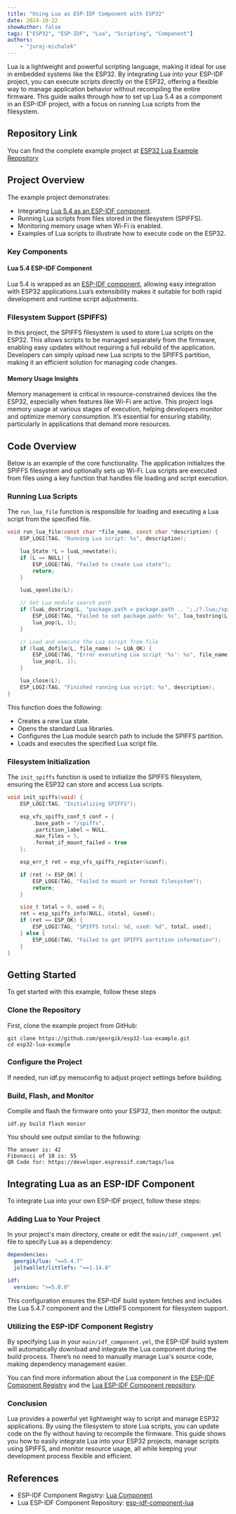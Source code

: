 ```yaml
---
title: "Using Lua as ESP-IDF Component with ESP32"
date: 2024-10-22
showAuthor: false
tags: ["ESP32", "ESP-IDF", "Lua", "Scripting", "Component"]
authors:
    - "juraj-michalek"
---
```


Lua is a lightweight and powerful scripting language, making it ideal for use in embedded systems like the ESP32. By integrating Lua into your ESP-IDF project, you can execute scripts directly on the ESP32, offering a flexible way to manage application behavior without recompiling the entire firmware. This guide walks through how to set up Lua 5.4 as a component in an ESP-IDF project, with a focus on running Lua scripts from the filesystem.

## Repository Link

You can find the complete example project at [ESP32 Lua Example Repository](https://github.com/georgik/esp32-lua-example)

## Project Overview

The example project demonstrates:

- Integrating [Lua 5.4 as an ESP-IDF component](https://components.espressif.com/components/georgik/lua/).
- Running Lua scripts from files stored in the filesystem (SPIFFS).
- Monitoring memory usage when Wi-Fi is enabled.
- Examples of Lua scripts to illustrate how to execute code on the ESP32.


### Key Components

#### Lua 5.4 ESP-IDF Component

Lua 5.4 is wrapped as an [ESP-IDF component](https://components.espressif.com/components/georgik/lua/), allowing easy integration with ESP32 applications.Lua’s extensibility makes it suitable for both rapid development and runtime script adjustments.

### Filesystem Support (SPIFFS)

In this project, the SPIFFS filesystem is used to store Lua scripts on the ESP32. This allows scripts to be managed separately from the firmware, enabling easy updates without requiring a full rebuild of the application. Developers can simply upload new Lua scripts to the SPIFFS partition, making it an efficient solution for managing code changes.

#### Memory Usage Insights

Memory management is critical in resource-constrained devices like the ESP32, especially when features like Wi-Fi are active. This project logs memory usage at various stages of execution, helping developers monitor and optimize memory consumption. It’s essential for ensuring stability, particularly in applications that demand more resources.

## Code Overview

Below is an example of the core functionality. The application initializes the SPIFFS filesystem and optionally sets up Wi-Fi. Lua scripts are executed from files using a key function that handles file loading and script execution.

### Running Lua Scripts

The `run_lua_file` function is responsible for loading and executing a Lua script from the specified file.

```c
void run_lua_file(const char *file_name, const char *description) {
    ESP_LOGI(TAG, "Running Lua script: %s", description);

    lua_State *L = luaL_newstate();
    if (L == NULL) {
        ESP_LOGE(TAG, "Failed to create Lua state");
        return;
    }

    luaL_openlibs(L);

    // Set Lua module search path
    if (luaL_dostring(L, "package.path = package.path .. ';./?.lua;/spiffs/?.lua'")) {
        ESP_LOGE(TAG, "Failed to set package.path: %s", lua_tostring(L, -1));
        lua_pop(L, 1);
    }

    // Load and execute the Lua script from file
    if (luaL_dofile(L, file_name) != LUA_OK) {
        ESP_LOGE(TAG, "Error executing Lua script '%s': %s", file_name, lua_tostring(L, -1));
        lua_pop(L, 1);
    }

    lua_close(L);
    ESP_LOGI(TAG, "Finished running Lua script: %s", description);
}
```

This function does the following:
- Creates a new Lua state.
- Opens the standard Lua libraries.
- Configures the Lua module search path to include the SPIFFS partition.
- Loads and executes the specified Lua script file.

### Filesystem Initialization

The `init_spiffs` function is used to initialize the SPIFFS filesystem, ensuring the ESP32 can store and access Lua scripts.

```c
void init_spiffs(void) {
    ESP_LOGI(TAG, "Initializing SPIFFS");

    esp_vfs_spiffs_conf_t conf = {
        .base_path = "/spiffs",
        .partition_label = NULL,
        .max_files = 5,
        .format_if_mount_failed = true
    };

    esp_err_t ret = esp_vfs_spiffs_register(&conf);

    if (ret != ESP_OK) {
        ESP_LOGE(TAG, "Failed to mount or format filesystem");
        return;
    }

    size_t total = 0, used = 0;
    ret = esp_spiffs_info(NULL, &total, &used);
    if (ret == ESP_OK) {
        ESP_LOGI(TAG, "SPIFFS total: %d, used: %d", total, used);
    } else {
        ESP_LOGE(TAG, "Failed to get SPIFFS partition information");
    }
}
```


## Getting Started

To get started with this example, follow these steps

### Clone the Repository

First, clone the example project from GitHub:

```shell
git clone https://github.com/georgik/esp32-lua-example.git
cd esp32-lua-example
```

### Configure the Project

If needed, run idf.py menuconfig to adjust project settings before building.

### Build, Flash, and Monitor

Compile and flash the firmware onto your ESP32, then monitor the output:

```shell
idf.py build flash monior
```

You should see output similar to the following:

```shell
The answer is: 42
Fibonacci of 10 is: 55
QR Code for: https://developer.espressif.com/tags/lua
```


## Integrating Lua as an ESP-IDF Component

To integrate Lua into your own ESP-IDF project, follow these steps:

### Adding Lua to Your Project
In your project's main directory, create or edit the `main/idf_component.yml` file to specify Lua as a dependency:

```yaml
dependencies:
  georgik/lua: "==5.4.7"
  joltwallet/littlefs: "==1.14.8"

idf:
  version: ">=5.0.0"
```
This configuration ensures the ESP-IDF build system fetches and includes the Lua 5.4.7 component and the LittleFS component for filesystem support.

### Utilizing the ESP-IDF Component Registry

By specifying Lua in your `main/idf_component.yml`, the ESP-IDF build system will automatically download and integrate the Lua component during the build process. There’s no need to manually manage Lua's source code, making dependency management easier.

You can find more information about the Lua component in the [ESP-IDF Component Registry](https://components.espressif.com/components/georgik/lua/) and the [Lua ESP-IDF Component repository](https://github.com/georgik/esp-idf-component-lua/).

### Conclusion

Lua provides a powerful yet lightweight way to script and manage ESP32 applications. By using the filesystem to store Lua scripts, you can update code on the fly without having to recompile the firmware. This guide shows you how to easily integrate Lua into your ESP32 projects, manage scripts using SPIFFS, and monitor resource usage, all while keeping your development process flexible and efficient.

## References

- ESP-IDF Component Registry: [Lua Component](https://components.espressif.com/components/georgik/lua/)
- Lua ESP-IDF Component Repository: [esp-idf-component-lua](https://github.com/georgik/esp-idf-component-lua/)
